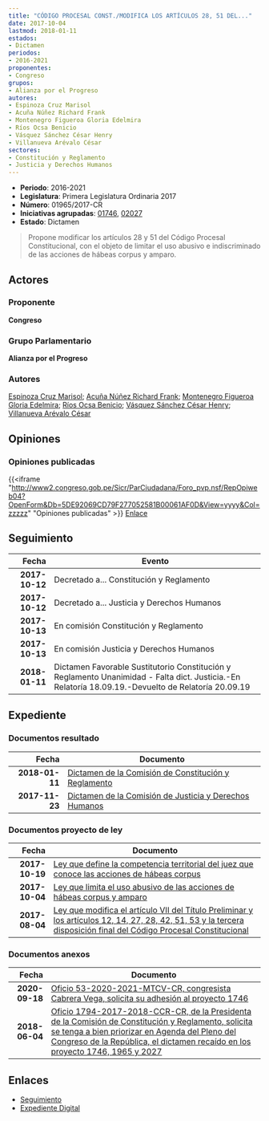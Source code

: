```yaml
---
title: "CÓDIGO PROCESAL CONST./MODIFICA LOS ARTÍCULOS 28, 51 DEL..."
date: 2017-10-04
lastmod: 2018-01-11
estados:
- Dictamen
periodos:
- 2016-2021
proponentes:
- Congreso
grupos:
- Alianza por el Progreso
autores:
- Espinoza Cruz Marisol
- Acuña Núñez Richard Frank
- Montenegro Figueroa Gloria Edelmira
- Ríos Ocsa Benicio
- Vásquez Sánchez César Henry
- Villanueva Arévalo César
sectores:
- Constitución y Reglamento
- Justicia y Derechos Humanos
---
```

- **Periodo**: 2016-2021
- **Legislatura**: Primera Legislatura Ordinaria 2017
- **Número**: 01965/2017-CR
- **Iniciativas agrupadas**: [01746](../../01700/01746), [02027](../../02000/02027)
- **Estado**: Dictamen

> Propone modificar los artículos 28 y 51 del Código Procesal Constitucional, con el objeto de limitar el uso abusivo e indiscriminado de las acciones de hábeas corpus y amparo.


## Actores

### Proponente

**Congreso**

### Grupo Parlamentario

**Alianza por el Progreso**

### Autores

[Espinoza Cruz Marisol](mailto:mailto:mespinozac@congreso.gob.pe); [Acuña Núñez Richard Frank](mailto:mailto:racuna@congreso.gob.pe); [Montenegro Figueroa Gloria Edelmira](mailto:mailto:gmontenegrof@congreso.gob.pe); [Ríos Ocsa Benicio](mailto:mailto:brios@congreso.gob.pe); [Vásquez Sánchez César Henry](mailto:mailto:cvasquezs@congreso.gob.pe); [Villanueva Arévalo César](mailto:mailto:cvillanueva@congreso.gob.pe)

## Opiniones

### Opiniones publicadas

{{<iframe "http://www2.congreso.gob.pe/Sicr/ParCiudadana/Foro_pvp.nsf/RepOpiweb04?OpenForm&Db=5DE92069CD79F277052581B00061AF0D&View=yyyy&Col=zzzzz" "Opiniones publicadas" >}}
[Enlace](http://www2.congreso.gob.pe/Sicr/ParCiudadana/Foro_pvp.nsf/RepOpiweb04?OpenForm&Db=5DE92069CD79F277052581B00061AF0D&View=yyyy&Col=zzzzz)


## Seguimiento

| Fecha | Evento |
|------:|--------|
| **2017-10-12** | Decretado a... Constitución y Reglamento |
| **2017-10-12** | Decretado a... Justicia y Derechos Humanos |
| **2017-10-13** | En comisión Constitución y Reglamento |
| **2017-10-13** | En comisión Justicia y Derechos Humanos |
| **2018-01-11** | Dictamen Favorable Sustitutorio Constitución y Reglamento Unanimidad - Falta dict. Justicia.-En Relatoría 18.09.19.-Devuelto de Relatoría 20.09.19 |

## Expediente

### Documentos resultado

| Fecha | Documento |
|------:|-----------|
| **2018-01-11** | [Dictamen de la Comisión de Constitución y Reglamento](http://www.leyes.congreso.gob.pe/Documentos/2016_2021/Dictamenes/Proyectos_de_Ley/01746DC04MAY20180111.pdf) |
| **2017-11-23** | [Dictamen de la Comisión de Justicia y Derechos Humanos](http://www.leyes.congreso.gob.pe/Documentos/2016_2021/Dictamenes/Proyectos_de_Ley/01746DC15MAY20171123.pdf) |

### Documentos proyecto de ley

| Fecha | Documento |
|------:|-----------|
| **2017-10-19** | [Ley que define la competencia territorial del juez que conoce las acciones de hábeas corpus](http://www.leyes.congreso.gob.pe/Documentos/2016_2021/Proyectos_de_Ley_y_de_Resoluciones_Legislativas/PL0202720171019..pdf) |
| **2017-10-04** | [Ley que limita el uso abusivo de las acciones de hábeas corpus y amparo](http://www.leyes.congreso.gob.pe/Documentos/2016_2021/Proyectos_de_Ley_y_de_Resoluciones_Legislativas/PL0196520171004.pdf) |
| **2017-08-04** | [Ley que modifica el artículo VII del Título Preliminar y los artículos 12, 14, 27, 28, 42, 51, 53 y la tercera disposición final del Código Procesal Constitucional](http://www.leyes.congreso.gob.pe/Documentos/2016_2021/Proyectos_de_Ley_y_de_Resoluciones_Legislativas/PL0174620170808.pdf) |

### Documentos anexos

| Fecha | Documento |
|------:|-----------|
| **2020-09-18** | [Oficio 53-2020-2021-MTCV-CR, congresista Cabrera Vega, solicita su adhesión al proyecto 1746](http://www.leyes.congreso.gob.pe/Documentos/2016_2021/Adhesiones/Proyectos_de_Ley/OFICIO-53-2020-2021-MTCV-CR.pdf) |
| **2018-06-04** | [Oficio 1794-2017-2018-CCR-CR, de la Presidenta de la Comisión de Constitución y Reglamento, solicita se tenga a bien priorizar en Agenda del Pleno del Congreso de la República, el dictamen recaído en los proyecto 1746, 1965 y 2027](http://www.leyes.congreso.gob.pe/Documentos/2016_2021/Oficios/Comisiones_Ordinarias/OFICIO-1794-2017-2018-CCR-CR.pdf) |

## Enlaces

- [Seguimiento](http://www2.congreso.gob.pe/Sicr/TraDocEstProc/CLProLey2016.nsf/f7fff46988ca05b1052578e100829cc7/de2f96d76b7099b9052581b00057b0b8?OpenDocument)
- [Expediente Digital](http://www2.congreso.gob.pe/Sicr/TraDocEstProc/CLProLey2016.nsf/f7fff46988ca05b1052578e100829cc7/de2f96d76b7099b9052581b00057b0b8?OpenDocument&Click=05257FB7005EB655.eb71d0cf91d8294e05256cdf006b5706/$Body/0.1C6C)

